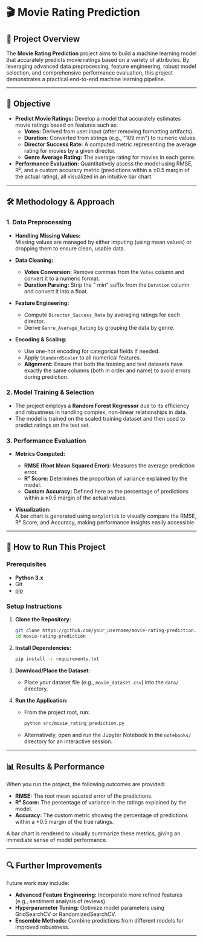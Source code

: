 # 🎬 Movie Rating Prediction

## 📌 Project Overview

The **Movie Rating Prediction** project aims to build a machine learning model that accurately predicts movie ratings based on a variety of attributes. By leveraging advanced data preprocessing, feature engineering, robust model selection, and comprehensive performance evaluation, this project demonstrates a practical end-to-end machine learning pipeline.

---

## 🎯 Objective

- **Predict Movie Ratings:** Develop a model that accurately estimates movie ratings based on features such as:
  - **Votes:** Derived from user input (after removing formatting artifacts).
  - **Duration:** Converted from strings (e.g., "109 min") to numeric values.
  - **Director Success Rate:** A computed metric representing the average rating for movies by a given director.
  - **Genre Average Rating:** The average rating for movies in each genre.
- **Performance Evaluation:** Quantitatively assess the model using RMSE, R², and a custom accuracy metric (predictions within a ±0.5 margin of the actual rating), all visualized in an intuitive bar chart.

---

## 🛠️ Methodology & Approach

### 1. Data Preprocessing

- **Handling Missing Values:**  
  Missing values are managed by either imputing (using mean values) or dropping them to ensure clean, usable data.

- **Data Cleaning:**  
  - **Votes Conversion:** Remove commas from the `Votes` column and convert it to a numeric format.
  - **Duration Parsing:** Strip the " min" suffix from the `Duration` column and convert it into a float.

- **Feature Engineering:**  
  - Compute `Director_Success_Rate` by averaging ratings for each director.
  - Derive `Genre_Average_Rating` by grouping the data by genre.
  
- **Encoding & Scaling:**  
  - Use one-hot encoding for categorical fields if needed.
  - Apply `StandardScaler` to all numerical features.
  - **Alignment:** Ensure that both the training and test datasets have exactly the same columns (both in order and name) to avoid errors during prediction.

### 2. Model Training & Selection

- The project employs a **Random Forest Regressor** due to its efficiency and robustness in handling complex, non-linear relationships in data.
- The model is trained on the scaled training dataset and then used to predict ratings on the test set.

### 3. Performance Evaluation

- **Metrics Computed:**
  - **RMSE (Root Mean Squared Error):** Measures the average prediction error.
  - **R² Score:** Determines the proportion of variance explained by the model.
  - **Custom Accuracy:** Defined here as the percentage of predictions within a ±0.5 margin of the actual values.
  
- **Visualization:**  
  A bar chart is generated using `matplotlib` to visually compare the RMSE, R² Score, and Accuracy, making performance insights easily accessible.

---

## 🚀 How to Run This Project

### Prerequisites

- **Python 3.x**
- Git
- [pip](https://pip.pypa.io/en/stable/)

### Setup Instructions

1. **Clone the Repository:**

   ```bash
   git clone https://github.com/your_username/movie-rating-prediction.git
   cd movie-rating-prediction
   ```

2. **Install Dependencies:**

   ```bash
   pip install -r requirements.txt
   ```

3. **Download/Place the Dataset:**
   - Place your dataset file (e.g., `movie_dataset.csv`) into the `data/` directory.

4. **Run the Application:**

   - From the project root, run:
     ```bash
     python src/movie_rating_prediction.py
     ```
   - Alternatively, open and run the Jupyter Notebook in the `notebooks/` directory for an interactive session.


---

## 📊 Results & Performance

When you run the project, the following outcomes are provided:

- **RMSE:** The root mean squared error of the predictions.
- **R² Score:** The percentage of variance in the ratings explained by the model.
- **Accuracy:** The custom metric showing the percentage of predictions within a ±0.5 margin of the true ratings.

A bar chart is rendered to visually summarize these metrics, giving an immediate sense of model performance.

---

## 🔍 Further Improvements

Future work may include:
- **Advanced Feature Engineering:** Incorporate more refined features (e.g., sentiment analysis of reviews).
- **Hyperparameter Tuning:** Optimize model parameters using GridSearchCV or RandomizedSearchCV.
- **Ensemble Methods:** Combine predictions from different models for improved robustness.

---
